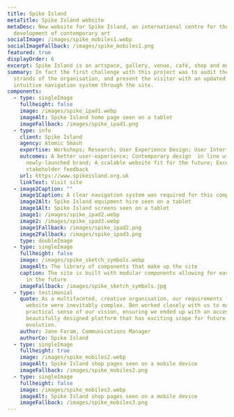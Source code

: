 ```yaml
---
title: Spike Island
metaTitle: Spike Island website
metaDesc: New website for Spike Island, an international centre for the
  development of contemporary art
socialImage: /images/spike_mobiles1.webp
socialImageFallback: /images/spike_mobiles1.png
featured: true
displayOrder: 6
excerpt: Spike Island is an artspace, gallery, venue, café, shop and more.
summary: In fact the first challenge with this project was to audit the many
  strands of the organisation, and present the visitor with an updated,
  intuitive navigation system through the site.
components:
  - type: singleImage
    fullheight: false
    image: /images/spike_ipad1.webp
    imageAlt: Spike Island home page seen on a tablet
    imageFallback: /images/spike_ipad1.png
  - type: info
    client: Spike Island
    agency: Atomic Smash
    expertise: Workshops; Research; User Experience Design; User Interface Design
    outcomes: A better user-experience; Contemporary design  in line with a
      newly-launched brand; A scalable website fit for the future; Excellent
      stakeholder feedback
    url: https://www.spikeisland.org.uk
    linkText: Visit site
  - image2Caption: ""
    image1Caption: A clear navigation system was required for this complex site
    image2Alt: Spike Island equipment hire seen on a tablet
    image1Alt: Spike Island screens seen on a tablet
    image1: /images/spike_ipad2.webp
    image2: /images/spike_ipad3.webp
    image1Fallback: /images/spike_ipad2.png
    image2Fallback: /images/spike_ipad3.png
    type: doubleImage
  - type: singleImage
    fullheight: false
    image: /images/spike_sketch_symbols.webp
    imageAlt: The library of components that make up the site
    caption: The site is built with modular components allowing for easy expansion
      in the future
    imageFallback: /images/spike_sketch_symbols.jpg
  - type: testimonial
    quote: As a multifaceted, creative organisation, our requirements for our new
      website were inevitably complex. Ben worked closely with us to make
      practical sense of our vision, ensuring we ended up with an accessible and
      beautifully designed platform that has exciting scope for future
      evolution.
    author: Jane Faram, Communications Manager
    authorCo: Spike Island
  - type: singleImage
    fullheight: true
    image: /images/spike_mobiles2.webp
    imageAlt: Spike Island shop pages seen on a mobile device
    imageFallback: /images/spike_mobiles2.png
  - type: singleImage
    fullheight: false
    image: /images/spike_mobiles3.webp
    imageAlt: Spike Island shop pages seen on a mobile device
    imageFallback: /images/spike_mobiles3.png
---
```

